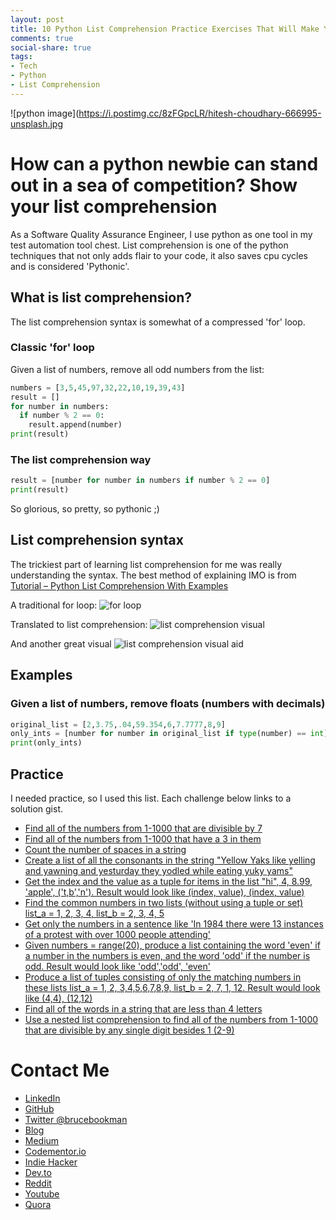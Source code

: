 ```yaml
---
layout: post
title: 10 Python List Comprehension Practice Exercises That Will Make You A Hiring Manager's Dream
comments: true
social-share: true
tags:
- Tech
- Python
- List Comprehension
---
```

![python image](https://i.postimg.cc/8zFGpcLR/hitesh-choudhary-666995-unsplash.jpg
# How can a python newbie can stand out in a sea of competition?  Show your list comprehension

As a Software Quality Assurance Engineer, I use python as one tool in my test automation tool chest.  List comprehension is one of the python techniques that not only adds flair to your code, it also saves cpu cycles and is considered 'Pythonic'.

## What is list comprehension?
The list comprehension syntax is somewhat of a compressed 'for' loop.

### Classic 'for' loop
Given a list of numbers, remove all odd numbers from the list:
```Python
numbers = [3,5,45,97,32,22,10,19,39,43]
result = []
for number in numbers:
  if number % 2 == 0:
    result.append(number)
print(result)
```

### The list comprehension way
```Python
result = [number for number in numbers if number % 2 == 0]
print(result)
```
So glorious, so pretty, so pythonic ;)

## List comprehension syntax
The trickiest part of learning list comprehension for me was really understanding the syntax.  The best method of explaining IMO is from [Tutorial – Python List Comprehension With Examples](https://www.analyticsvidhya.com/blog/2016/01/python-tutorial-list-comprehension-examples/)

A traditional for loop:
![for loop](https://i.postimg.cc/HLrqv6gg/forloop.png)

Translated to list comprehension:
![list comprehension visual](https://i.postimg.cc/TPn9Pbjb/listcomp.png)

And another great visual
![list comprehension visual aid](https://python-3-patterns-idioms-test.readthedocs.io/en/latest/_images/listComprehensions.gif)


## Examples
### Given a list of numbers, remove floats (numbers with decimals)
```python
original_list = [2,3.75,.04,59.354,6,7.7777,8,9]
only_ints = [number for number in original_list if type(number) == int]
print(only_ints)
```

## Practice
I needed practice, so I used this list.  Each challenge below links to a solution gist.

* [Find all of the numbers from 1-1000 that are divisible by 7](https://gist.github.com/bbookman/949b8fd32f432d4ee7feb1010fa82e47)
* [Find all of the numbers from 1-1000 that have a 3 in them](https://gist.github.com/bbookman/1a98da47a1a6d1ceffdd3bae7be36abe)
* [Count the number of spaces in a string](https://gist.github.com/bbookman/f0d36dfee6f6b3aa861fb026f1d5eb83)
* [Create a list of all the consonants in the string "Yellow Yaks like yelling and yawning and yesturday they yodled while eating yuky yams"](https://gist.github.com/bbookman/7d09a66ffdec60d5a55d167751f64175)
* [Get the index and the value as a tuple for items in the list "hi", 4, 8.99, 'apple', ('t,b','n').  Result would look like (index, value), (index, value)](https://gist.github.com/bbookman/1bd5d6ef798e1c56cd00db70e8661759)
* [Find the common numbers in two lists (without using a tuple or set) list_a = 1, 2, 3, 4, list_b = 2, 3, 4, 5](https://gist.github.com/bbookman/aca5b890a1f5ad64487594780301f82f)
* [Get only the numbers in a sentence like 'In 1984 there were 13 instances of a protest with over 1000 people attending'](https://gist.github.com/bbookman/ad4a1d6e9e9c752bf5ec899de0ca82dc)
* [Given numbers = range(20), produce a list containing the word 'even' if a number in the numbers is even, and the word 'odd' if the number is odd.  Result would look like 'odd','odd', 'even'](https://gist.github.com/bbookman/b75ae13049a0fc53aa6f27ddd8610f96)
* [Produce a list of tuples consisting of only the matching numbers in these lists list_a = 1, 2, 3,4,5,6,7,8,9, list_b = 2, 7, 1, 12.  Result would look like (4,4), (12,12)](https://gist.github.com/bbookman/de9cae671eb144d7011768999470242b)
* [Find all of the words in a string that are less than 4 letters](https://gist.github.com/bbookman/e5c6030a9e2624bbdb85e1e5e2efa37f)
* [Use a nested list comprehension to find all of the numbers from 1-1000 that are divisible by any single digit besides 1 (2-9)](https://gist.github.com/bbookman/c5cf0516e9fcf0c1fdbdcff7cd43867a)


# Contact Me

* [LinkedIn](http://linkedin.com/in/brucebookman)
* [GitHub](https://github.com/bbookman)
* [Twitter @brucebookman](https://twitter.com/brucebookman)
* [Blog](http://bbookman.github.io)
* [Medium](https://medium.com/adventures-in-ios-mobile-app-development)
* [Codementor.io](https://www.codementor.io/bbookman)
* [Indie Hacker](https://www.indiehackers.com/bbookman)
* [Dev.to](https://dev.to/bbookman)
* [Reddit](https://www.reddit.com/user/Bbookman)
* [Youtube](https://www.youtube.com/channel/UCERHLEbt6fipRMiPRR4u3SQ)
* [Quora](https://saganone.quora.com/)
